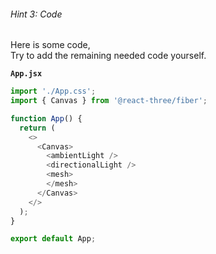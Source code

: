###### Hint 3: Code

Here is some code,  
Try to add the remaining needed code yourself.


**`App.jsx`**
```javascript
import './App.css';
import { Canvas } from '@react-three/fiber';

function App() {
  return (
    <>
      <Canvas>
        <ambientLight />
        <directionalLight />
        <mesh>
        </mesh>
      </Canvas>
    </>
  );
}

export default App;
```

